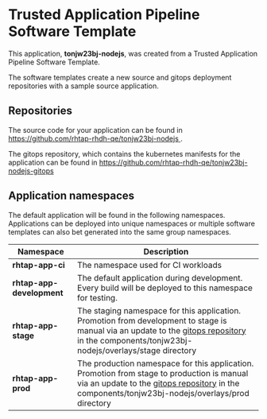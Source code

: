 # Trusted Application Pipeline Software Template

This application, **tonjw23bj-nodejs**, was created from a Trusted Application Pipeline Software Template.

The software templates create a new source and gitops deployment repositories with a sample source application. 

## Repositories

The source code for your application can be found in [https://github.com/rhtap-rhdh-qe/tonjw23bj-nodejs ](https://github.com/rhtap-rhdh-qe/tonjw23bj-nodejs ).
 
The gitops repository, which contains the kubernetes manifests for the application can be found in 
[https://github.com/rhtap-rhdh-qe/tonjw23bj-nodejs-gitops ](https://github.com/rhtap-rhdh-qe/tonjw23bj-nodejs-gitops ) 

## Application namespaces 

The default application will be found in the following namespaces. Applications can be deployed into unique namespaces or multiple software templates can also bet generated into the same group namespaces.  

|  Namespace   |  Description   |  
| -------- | -------- |
| **rhtap-app-ci** | The namespace used for CI workloads |
| **rhtap-app-development** | The default application during development. Every build will be deployed to this namespace for testing. |
| **rhtap-app-stage** | The staging namespace for this application. Promotion from development to stage is manual via an update to the [gitops repository](https://github.com/rhtap-rhdh-qe/tonjw23bj-nodejs-gitops ) in the components/tonjw23bj-nodejs/overlays/stage directory |
| **rhtap-app-prod** | The production namespace for this application. Promotion from stage to production is manual via an update to the [gitops repository](https://github.com/rhtap-rhdh-qe/tonjw23bj-nodejs-gitops ) in the components/tonjw23bj-nodejs/overlays/prod directory |